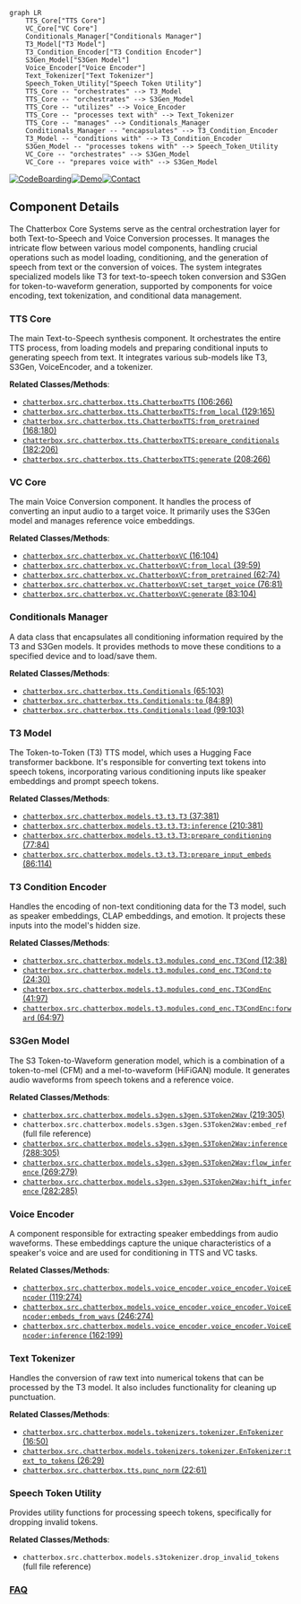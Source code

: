 ```mermaid
graph LR
    TTS_Core["TTS Core"]
    VC_Core["VC Core"]
    Conditionals_Manager["Conditionals Manager"]
    T3_Model["T3 Model"]
    T3_Condition_Encoder["T3 Condition Encoder"]
    S3Gen_Model["S3Gen Model"]
    Voice_Encoder["Voice Encoder"]
    Text_Tokenizer["Text Tokenizer"]
    Speech_Token_Utility["Speech Token Utility"]
    TTS_Core -- "orchestrates" --> T3_Model
    TTS_Core -- "orchestrates" --> S3Gen_Model
    TTS_Core -- "utilizes" --> Voice_Encoder
    TTS_Core -- "processes text with" --> Text_Tokenizer
    TTS_Core -- "manages" --> Conditionals_Manager
    Conditionals_Manager -- "encapsulates" --> T3_Condition_Encoder
    T3_Model -- "conditions with" --> T3_Condition_Encoder
    S3Gen_Model -- "processes tokens with" --> Speech_Token_Utility
    VC_Core -- "orchestrates" --> S3Gen_Model
    VC_Core -- "prepares voice with" --> S3Gen_Model
```
[![CodeBoarding](https://img.shields.io/badge/Generated%20by-CodeBoarding-9cf?style=flat-square)](https://github.com/CodeBoarding/GeneratedOnBoardings)[![Demo](https://img.shields.io/badge/Try%20our-Demo-blue?style=flat-square)](https://www.codeboarding.org/demo)[![Contact](https://img.shields.io/badge/Contact%20us%20-%20contact@codeboarding.org-lightgrey?style=flat-square)](mailto:contact@codeboarding.org)

## Component Details

The Chatterbox Core Systems serve as the central orchestration layer for both Text-to-Speech and Voice Conversion processes. It manages the intricate flow between various model components, handling crucial operations such as model loading, conditioning, and the generation of speech from text or the conversion of voices. The system integrates specialized models like T3 for text-to-speech token conversion and S3Gen for token-to-waveform generation, supported by components for voice encoding, text tokenization, and conditional data management.

### TTS Core
The main Text-to-Speech synthesis component. It orchestrates the entire TTS process, from loading models and preparing conditional inputs to generating speech from text. It integrates various sub-models like T3, S3Gen, VoiceEncoder, and a tokenizer.


**Related Classes/Methods**:

- <a href="https://github.com/resemble-ai/chatterbox/blob/master/src/chatterbox/tts.py#L106-L266" target="_blank" rel="noopener noreferrer">`chatterbox.src.chatterbox.tts.ChatterboxTTS` (106:266)</a>
- <a href="https://github.com/resemble-ai/chatterbox/blob/master/src/chatterbox/tts.py#L129-L165" target="_blank" rel="noopener noreferrer">`chatterbox.src.chatterbox.tts.ChatterboxTTS:from_local` (129:165)</a>
- <a href="https://github.com/resemble-ai/chatterbox/blob/master/src/chatterbox/tts.py#L168-L180" target="_blank" rel="noopener noreferrer">`chatterbox.src.chatterbox.tts.ChatterboxTTS:from_pretrained` (168:180)</a>
- <a href="https://github.com/resemble-ai/chatterbox/blob/master/src/chatterbox/tts.py#L182-L206" target="_blank" rel="noopener noreferrer">`chatterbox.src.chatterbox.tts.ChatterboxTTS:prepare_conditionals` (182:206)</a>
- <a href="https://github.com/resemble-ai/chatterbox/blob/master/src/chatterbox/tts.py#L208-L266" target="_blank" rel="noopener noreferrer">`chatterbox.src.chatterbox.tts.ChatterboxTTS:generate` (208:266)</a>


### VC Core
The main Voice Conversion component. It handles the process of converting an input audio to a target voice. It primarily uses the S3Gen model and manages reference voice embeddings.


**Related Classes/Methods**:

- <a href="https://github.com/resemble-ai/chatterbox/blob/master/src/chatterbox/vc.py#L16-L104" target="_blank" rel="noopener noreferrer">`chatterbox.src.chatterbox.vc.ChatterboxVC` (16:104)</a>
- <a href="https://github.com/resemble-ai/chatterbox/blob/master/src/chatterbox/vc.py#L39-L59" target="_blank" rel="noopener noreferrer">`chatterbox.src.chatterbox.vc.ChatterboxVC:from_local` (39:59)</a>
- <a href="https://github.com/resemble-ai/chatterbox/blob/master/src/chatterbox/vc.py#L62-L74" target="_blank" rel="noopener noreferrer">`chatterbox.src.chatterbox.vc.ChatterboxVC:from_pretrained` (62:74)</a>
- <a href="https://github.com/resemble-ai/chatterbox/blob/master/src/chatterbox/vc.py#L76-L81" target="_blank" rel="noopener noreferrer">`chatterbox.src.chatterbox.vc.ChatterboxVC:set_target_voice` (76:81)</a>
- <a href="https://github.com/resemble-ai/chatterbox/blob/master/src/chatterbox/vc.py#L83-L104" target="_blank" rel="noopener noreferrer">`chatterbox.src.chatterbox.vc.ChatterboxVC:generate` (83:104)</a>


### Conditionals Manager
A data class that encapsulates all conditioning information required by the T3 and S3Gen models. It provides methods to move these conditions to a specified device and to load/save them.


**Related Classes/Methods**:

- <a href="https://github.com/resemble-ai/chatterbox/blob/master/src/chatterbox/tts.py#L65-L103" target="_blank" rel="noopener noreferrer">`chatterbox.src.chatterbox.tts.Conditionals` (65:103)</a>
- <a href="https://github.com/resemble-ai/chatterbox/blob/master/src/chatterbox/tts.py#L84-L89" target="_blank" rel="noopener noreferrer">`chatterbox.src.chatterbox.tts.Conditionals:to` (84:89)</a>
- <a href="https://github.com/resemble-ai/chatterbox/blob/master/src/chatterbox/tts.py#L99-L103" target="_blank" rel="noopener noreferrer">`chatterbox.src.chatterbox.tts.Conditionals:load` (99:103)</a>


### T3 Model
The Token-to-Token (T3) TTS model, which uses a Hugging Face transformer backbone. It's responsible for converting text tokens into speech tokens, incorporating various conditioning inputs like speaker embeddings and prompt speech tokens.


**Related Classes/Methods**:

- <a href="https://github.com/resemble-ai/chatterbox/blob/master/src/chatterbox/models/t3/t3.py#L37-L381" target="_blank" rel="noopener noreferrer">`chatterbox.src.chatterbox.models.t3.t3.T3` (37:381)</a>
- <a href="https://github.com/resemble-ai/chatterbox/blob/master/src/chatterbox/models/t3/t3.py#L210-L381" target="_blank" rel="noopener noreferrer">`chatterbox.src.chatterbox.models.t3.t3.T3:inference` (210:381)</a>
- <a href="https://github.com/resemble-ai/chatterbox/blob/master/src/chatterbox/models/t3/t3.py#L77-L84" target="_blank" rel="noopener noreferrer">`chatterbox.src.chatterbox.models.t3.t3.T3:prepare_conditioning` (77:84)</a>
- <a href="https://github.com/resemble-ai/chatterbox/blob/master/src/chatterbox/models/t3/t3.py#L86-L114" target="_blank" rel="noopener noreferrer">`chatterbox.src.chatterbox.models.t3.t3.T3:prepare_input_embeds` (86:114)</a>


### T3 Condition Encoder
Handles the encoding of non-text conditioning data for the T3 model, such as speaker embeddings, CLAP embeddings, and emotion. It projects these inputs into the model's hidden size.


**Related Classes/Methods**:

- <a href="https://github.com/resemble-ai/chatterbox/blob/master/src/chatterbox/models/t3/modules/cond_enc.py#L12-L38" target="_blank" rel="noopener noreferrer">`chatterbox.src.chatterbox.models.t3.modules.cond_enc.T3Cond` (12:38)</a>
- <a href="https://github.com/resemble-ai/chatterbox/blob/master/src/chatterbox/models/t3/modules/cond_enc.py#L24-L30" target="_blank" rel="noopener noreferrer">`chatterbox.src.chatterbox.models.t3.modules.cond_enc.T3Cond:to` (24:30)</a>
- <a href="https://github.com/resemble-ai/chatterbox/blob/master/src/chatterbox/models/t3/modules/cond_enc.py#L41-L97" target="_blank" rel="noopener noreferrer">`chatterbox.src.chatterbox.models.t3.modules.cond_enc.T3CondEnc` (41:97)</a>
- <a href="https://github.com/resemble-ai/chatterbox/blob/master/src/chatterbox/models/t3/modules/cond_enc.py#L64-L97" target="_blank" rel="noopener noreferrer">`chatterbox.src.chatterbox.models.t3.modules.cond_enc.T3CondEnc:forward` (64:97)</a>


### S3Gen Model
The S3 Token-to-Waveform generation model, which is a combination of a token-to-mel (CFM) and a mel-to-waveform (HiFiGAN) module. It generates audio waveforms from speech tokens and a reference voice.


**Related Classes/Methods**:

- <a href="https://github.com/resemble-ai/chatterbox/blob/master/src/chatterbox/models/s3gen/s3gen.py#L219-L305" target="_blank" rel="noopener noreferrer">`chatterbox.src.chatterbox.models.s3gen.s3gen.S3Token2Wav` (219:305)</a>
- `chatterbox.src.chatterbox.models.s3gen.s3gen.S3Token2Wav:embed_ref` (full file reference)
- <a href="https://github.com/resemble-ai/chatterbox/blob/master/src/chatterbox/models/s3gen/s3gen.py#L288-L305" target="_blank" rel="noopener noreferrer">`chatterbox.src.chatterbox.models.s3gen.s3gen.S3Token2Wav:inference` (288:305)</a>
- <a href="https://github.com/resemble-ai/chatterbox/blob/master/src/chatterbox/models/s3gen/s3gen.py#L269-L279" target="_blank" rel="noopener noreferrer">`chatterbox.src.chatterbox.models.s3gen.s3gen.S3Token2Wav:flow_inference` (269:279)</a>
- <a href="https://github.com/resemble-ai/chatterbox/blob/master/src/chatterbox/models/s3gen/s3gen.py#L282-L285" target="_blank" rel="noopener noreferrer">`chatterbox.src.chatterbox.models.s3gen.s3gen.S3Token2Wav:hift_inference` (282:285)</a>


### Voice Encoder
A component responsible for extracting speaker embeddings from audio waveforms. These embeddings capture the unique characteristics of a speaker's voice and are used for conditioning in TTS and VC tasks.


**Related Classes/Methods**:

- <a href="https://github.com/resemble-ai/chatterbox/blob/master/src/chatterbox/models/voice_encoder/voice_encoder.py#L119-L274" target="_blank" rel="noopener noreferrer">`chatterbox.src.chatterbox.models.voice_encoder.voice_encoder.VoiceEncoder` (119:274)</a>
- <a href="https://github.com/resemble-ai/chatterbox/blob/master/src/chatterbox/models/voice_encoder/voice_encoder.py#L246-L274" target="_blank" rel="noopener noreferrer">`chatterbox.src.chatterbox.models.voice_encoder.voice_encoder.VoiceEncoder:embeds_from_wavs` (246:274)</a>
- <a href="https://github.com/resemble-ai/chatterbox/blob/master/src/chatterbox/models/voice_encoder/voice_encoder.py#L162-L199" target="_blank" rel="noopener noreferrer">`chatterbox.src.chatterbox.models.voice_encoder.voice_encoder.VoiceEncoder:inference` (162:199)</a>


### Text Tokenizer
Handles the conversion of raw text into numerical tokens that can be processed by the T3 model. It also includes functionality for cleaning up punctuation.


**Related Classes/Methods**:

- <a href="https://github.com/resemble-ai/chatterbox/blob/master/src/chatterbox/models/tokenizers/tokenizer.py#L16-L50" target="_blank" rel="noopener noreferrer">`chatterbox.src.chatterbox.models.tokenizers.tokenizer.EnTokenizer` (16:50)</a>
- <a href="https://github.com/resemble-ai/chatterbox/blob/master/src/chatterbox/models/tokenizers/tokenizer.py#L26-L29" target="_blank" rel="noopener noreferrer">`chatterbox.src.chatterbox.models.tokenizers.tokenizer.EnTokenizer:text_to_tokens` (26:29)</a>
- <a href="https://github.com/resemble-ai/chatterbox/blob/master/src/chatterbox/tts.py#L22-L61" target="_blank" rel="noopener noreferrer">`chatterbox.src.chatterbox.tts.punc_norm` (22:61)</a>


### Speech Token Utility
Provides utility functions for processing speech tokens, specifically for dropping invalid tokens.


**Related Classes/Methods**:

- `chatterbox.src.chatterbox.models.s3tokenizer.drop_invalid_tokens` (full file reference)




### [FAQ](https://github.com/CodeBoarding/GeneratedOnBoardings/tree/main?tab=readme-ov-file#faq)